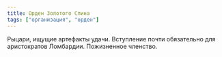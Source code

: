 ```yaml
---
title: Орден Золотого Спина
tags: ["организация", "орден"]
---
```


Рыцари, ищущие артефакты удачи. Вступление почти обязательно для аристократов Ломбардии. Пожизненное членство.
